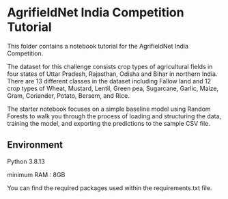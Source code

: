 # AgrifieldNet India Competition Tutorial

This folder contains a notebook tutorial for the AgrifieldNet India Competition. 

The dataset for this challenge consists crop types of agricultural fields in four states of Uttar Pradesh, Rajasthan, Odisha and Bihar in northern India. There are 13 different classes in the dataset including Fallow land and 12 crop types of Wheat, Mustard, Lentil, Green pea, Sugarcane, Garlic, Maize, Gram, Coriander, Potato, Bersem, and Rice.

The starter notebook focuses on a simple baseline model using Random Forests to walk you through the process of loading and structuring the data, training the model, and exporting the predictions to the sample CSV file.

## Environment

Python 3.8.13

minimum RAM : 8GB

You can find the required packages used within the requirements.txt file.


